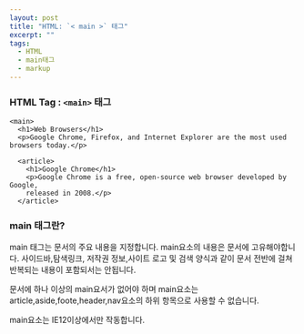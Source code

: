 ```yaml
---
layout: post
title: "HTML: `< main >` 태그"
excerpt: ""
tags: 
  - HTML
  - main태그
  - markup
---
```


### HTML Tag : `<main>` 태그
```
<main>
  <h1>Web Browsers</h1>
  <p>Google Chrome, Firefox, and Internet Explorer are the most used browsers today.</p>

  <article>
    <h1>Google Chrome</h1>
    <p>Google Chrome is a free, open-source web browser developed by Google,
    released in 2008.</p>
  </article>
```
### main 태그란?

main 태그는 문서의 주요 내용을 지정합니다.
main요소의 내용은 문서에 고유해야합니다. 사이드바,탐색링크, 저작권 정보,사이트 로고 및 검색 양식과 같이 
문서 전반에 걸쳐 반복되는 내용이 포함되서는 안됩니다.

문서에 하나 이상의 main요서가 없어야 하며 main요소는 article,aside,foote,header,nav요소의 하위 항목으로 사용할 수 없습니다.

main요소는 IE12이상에서만 작동합니다.

